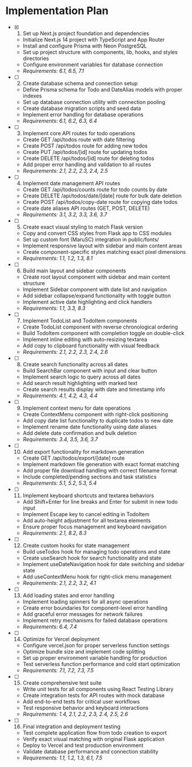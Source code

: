 # Implementation Plan

- [x] 1. Set up Next.js project foundation and dependencies



  - Initialize Next.js 14 project with TypeScript and App Router
  - Install and configure Prisma with Neon PostgreSQL
  - Set up project structure with components, lib, hooks, and styles directories
  - Configure environment variables for database connection
  - _Requirements: 6.1, 6.5, 7.1_

- [ ] 2. Create database schema and connection setup

  - Define Prisma schema for Todo and DateAlias models with proper indexes
  - Set up database connection utility with connection pooling
  - Create database migration scripts and seed data
  - Implement error handling for database operations
  - _Requirements: 6.1, 6.2, 6.3, 6.4_

- [ ] 3. Implement core API routes for todo operations

  - Create GET /api/todos route with date filtering
  - Create POST /api/todos route for adding new todos
  - Create PUT /api/todos/[id] route for updating todos
  - Create DELETE /api/todos/[id] route for deleting todos
  - Add proper error handling and validation to all routes
  - _Requirements: 2.1, 2.2, 2.3, 2.4, 2.5_

- [ ] 4. Implement date management API routes

  - Create GET /api/todos/counts route for todo counts by date
  - Create DELETE /api/todos/date/[date] route for bulk date deletion
  - Create POST /api/todos/copy-date route for copying date todos
  - Create date aliases API routes (GET, POST, DELETE)
  - _Requirements: 3.1, 3.2, 3.3, 3.6, 3.7_

- [ ] 5. Create exact visual styling to match Flask version

  - Copy and convert CSS styles from Flask app to CSS modules
  - Set up custom font (MaruSC) integration in public/fonts/
  - Implement responsive layout with sidebar and main content areas
  - Create component-specific styles matching exact pixel dimensions
  - _Requirements: 1.1, 1.2, 1.3, 8.1_

- [ ] 6. Build main layout and sidebar components

  - Create root layout component with sidebar and main content structure
  - Implement Sidebar component with date list and navigation
  - Add sidebar collapse/expand functionality with toggle button
  - Implement active date highlighting and click handlers
  - _Requirements: 1.1, 3.3, 8.3_

- [ ] 7. Implement TodoList and TodoItem components

  - Create TodoList component with reverse chronological ordering
  - Build TodoItem component with completion toggle on double-click
  - Implement inline editing with auto-resizing textarea
  - Add copy to clipboard functionality with visual feedback
  - _Requirements: 2.1, 2.2, 2.3, 2.4, 2.6_

- [ ] 8. Create search functionality across all dates

  - Build SearchBar component with input and clear button
  - Implement search logic to query across all dates
  - Add search result highlighting with marked text
  - Create search results display with date and timestamp info
  - _Requirements: 4.1, 4.2, 4.3, 4.4_

- [ ] 9. Implement context menu for date operations

  - Create ContextMenu component with right-click positioning
  - Add copy date list functionality to duplicate todos to new date
  - Implement rename date functionality using date aliases
  - Add delete date confirmation and bulk deletion
  - _Requirements: 3.4, 3.5, 3.6, 3.7_

- [ ] 10. Add export functionality for markdown generation

  - Create GET /api/todos/export/[date] route
  - Implement markdown file generation with exact format matching
  - Add proper file download handling with correct filename format
  - Include completed/pending sections and task statistics
  - _Requirements: 5.1, 5.2, 5.3, 5.4_

- [ ] 11. Implement keyboard shortcuts and textarea behaviors

  - Add Shift+Enter for line breaks and Enter for submit in new todo input
  - Implement Escape key to cancel editing in TodoItem
  - Add auto-height adjustment for all textarea elements
  - Ensure proper focus management and keyboard navigation
  - _Requirements: 2.1, 8.2, 8.3_

- [ ] 12. Create custom hooks for state management

  - Build useTodos hook for managing todo operations and state
  - Create useSearch hook for search functionality and state
  - Implement useDateNavigation hook for date switching and sidebar state
  - Add useContextMenu hook for right-click menu management
  - _Requirements: 2.1, 2.2, 3.2, 4.1_

- [ ] 13. Add loading states and error handling

  - Implement loading spinners for all async operations
  - Create error boundaries for component-level error handling
  - Add graceful error messages for network failures
  - Implement retry mechanisms for failed database operations
  - _Requirements: 6.4, 7.4_

- [ ] 14. Optimize for Vercel deployment

  - Configure vercel.json for proper serverless function settings
  - Optimize bundle size and implement code splitting
  - Set up proper environment variable handling for production
  - Test serverless function performance and cold start optimization
  - _Requirements: 7.1, 7.2, 7.3, 7.5_

- [ ] 15. Create comprehensive test suite

  - Write unit tests for all components using React Testing Library
  - Create integration tests for API routes with mock database
  - Add end-to-end tests for critical user workflows
  - Test responsive behavior and keyboard interactions
  - _Requirements: 1.4, 2.1, 2.2, 2.3, 2.4, 2.5, 2.6_

- [ ] 16. Final integration and deployment testing
  - Test complete application flow from todo creation to export
  - Verify exact visual matching with original Flask application
  - Deploy to Vercel and test production environment
  - Validate database performance and connection stability
  - _Requirements: 1.1, 1.2, 1.3, 6.1, 7.5_
